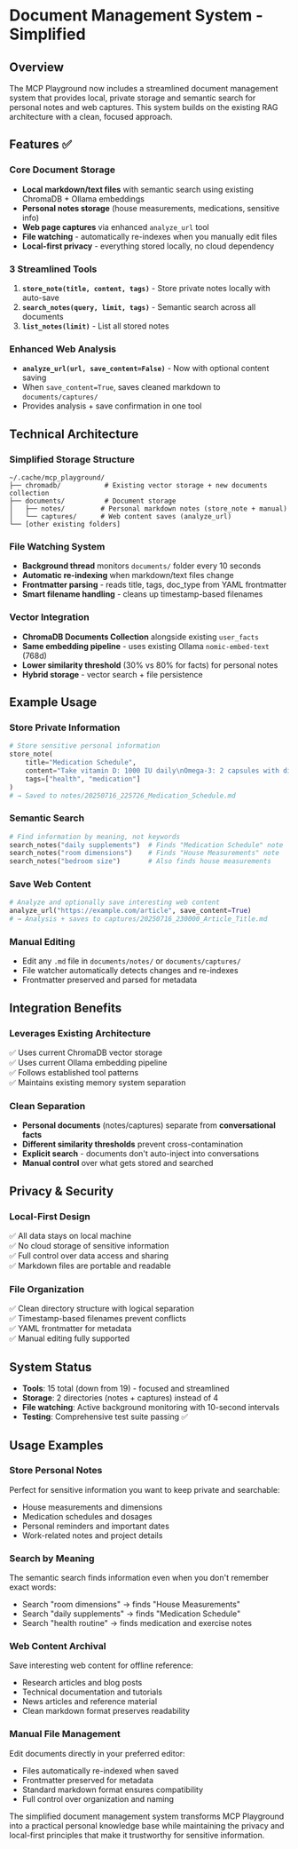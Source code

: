 # Document Management System - Simplified

## Overview

The MCP Playground now includes a streamlined document management system that provides local, private storage and semantic search for personal notes and web captures. This system builds on the existing RAG architecture with a clean, focused approach.

## Features ✅

### **Core Document Storage**
- **Local markdown/text files** with semantic search using existing ChromaDB + Ollama embeddings
- **Personal notes storage** (house measurements, medications, sensitive info)
- **Web page captures** via enhanced `analyze_url` tool  
- **File watching** - automatically re-indexes when you manually edit files
- **Local-first privacy** - everything stored locally, no cloud dependency

### **3 Streamlined Tools**

1. **`store_note(title, content, tags)`** - Store private notes locally with auto-save
2. **`search_notes(query, limit, tags)`** - Semantic search across all documents  
3. **`list_notes(limit)`** - List all stored notes

### **Enhanced Web Analysis**
- **`analyze_url(url, save_content=False)`** - Now with optional content saving
- When `save_content=True`, saves cleaned markdown to `documents/captures/`
- Provides analysis + save confirmation in one tool

## Technical Architecture

### **Simplified Storage Structure**
```
~/.cache/mcp_playground/
├── chromadb/           # Existing vector storage + new documents collection
├── documents/          # Document storage
│   ├── notes/         # Personal markdown notes (store_note + manual)
│   └── captures/      # Web content saves (analyze_url)
└── [other existing folders]
```

### **File Watching System**
- **Background thread** monitors `documents/` folder every 10 seconds
- **Automatic re-indexing** when markdown/text files change
- **Frontmatter parsing** - reads title, tags, doc_type from YAML frontmatter
- **Smart filename handling** - cleans up timestamp-based filenames

### **Vector Integration**
- **ChromaDB Documents Collection** alongside existing `user_facts`
- **Same embedding pipeline** - uses existing Ollama `nomic-embed-text` (768d)
- **Lower similarity threshold** (30% vs 80% for facts) for personal notes
- **Hybrid storage** - vector search + file persistence

## Example Usage

### **Store Private Information**
```python
# Store sensitive personal information
store_note(
    title="Medication Schedule", 
    content="Take vitamin D: 1000 IU daily\nOmega-3: 2 capsules with dinner",
    tags=["health", "medication"]
)
# → Saved to notes/20250716_225726_Medication_Schedule.md
```

### **Semantic Search**
```python
# Find information by meaning, not keywords
search_notes("daily supplements")  # Finds "Medication Schedule" note
search_notes("room dimensions")    # Finds "House Measurements" note
search_notes("bedroom size")       # Also finds house measurements
```

### **Save Web Content**
```python
# Analyze and optionally save interesting web content
analyze_url("https://example.com/article", save_content=True)
# → Analysis + saves to captures/20250716_230000_Article_Title.md
```

### **Manual Editing**
- Edit any `.md` file in `documents/notes/` or `documents/captures/`
- File watcher automatically detects changes and re-indexes
- Frontmatter preserved and parsed for metadata

## Integration Benefits

### **Leverages Existing Architecture**
✅ Uses current ChromaDB vector storage  
✅ Uses current Ollama embedding pipeline  
✅ Follows established tool patterns  
✅ Maintains existing memory system separation  

### **Clean Separation**
- **Personal documents** (notes/captures) separate from **conversational facts**
- **Different similarity thresholds** prevent cross-contamination
- **Explicit search** - documents don't auto-inject into conversations
- **Manual control** over what gets stored and searched

## Privacy & Security

### **Local-First Design**
✅ All data stays on local machine  
✅ No cloud storage of sensitive information  
✅ Full control over data access and sharing  
✅ Markdown files are portable and readable  

### **File Organization**
✅ Clean directory structure with logical separation  
✅ Timestamp-based filenames prevent conflicts  
✅ YAML frontmatter for metadata  
✅ Manual editing fully supported  

## System Status

- **Tools**: 15 total (down from 19) - focused and streamlined
- **Storage**: 2 directories (notes + captures) instead of 4
- **File watching**: Active background monitoring with 10-second intervals
- **Testing**: Comprehensive test suite passing ✅

## Usage Examples

### **Store Personal Notes**
Perfect for sensitive information you want to keep private and searchable:
- House measurements and dimensions
- Medication schedules and dosages  
- Personal reminders and important dates
- Work-related notes and project details

### **Search by Meaning**
The semantic search finds information even when you don't remember exact words:
- Search "room dimensions" → finds "House Measurements" 
- Search "daily supplements" → finds "Medication Schedule"
- Search "health routine" → finds medication and exercise notes

### **Web Content Archival**
Save interesting web content for offline reference:
- Research articles and blog posts
- Technical documentation and tutorials
- News articles and reference material
- Clean markdown format preserves readability

### **Manual File Management**
Edit documents directly in your preferred editor:
- Files automatically re-indexed when saved
- Frontmatter preserved for metadata
- Standard markdown format ensures compatibility
- Full control over organization and naming

The simplified document management system transforms MCP Playground into a practical personal knowledge base while maintaining the privacy and local-first principles that make it trustworthy for sensitive information.